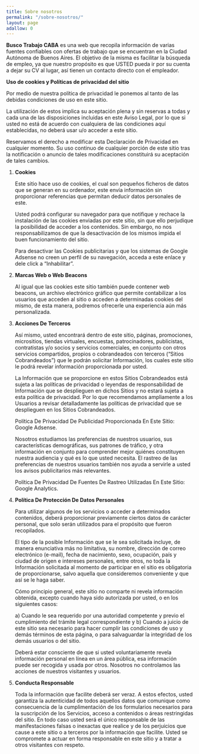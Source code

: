 ```yaml
---
title: Sobre nosotros
permalink: "/sobre-nosotros/"
layout: page
adallow: 0
---
```


**Busco Trabajo CABA** es una web que recopila información de varias fuentes confiables con ofertas de trabajo que se encuentran en la Ciudad Autónoma de Buenos Aires. El objetivo de la misma es facilitar la búsqueda de empleo, ya que nuestro propósito es que USTED pueda ir por su cuenta a dejar su CV al lugar, así tienen un contacto directo con el empleador.

**Uso de cookies y Políticas de privacidad del sitio**

Por medio de nuestra política de privacidad le ponemos al tanto de las debidas condiciones de uso en este sitio.

La utilización de estos implica su aceptación plena y sin reservas a todas y cada una de las disposiciones incluidas en este Aviso Legal, por lo que si usted no está de acuerdo con cualquiera de las condiciones aquí establecidas, no deberá usar u/o acceder a este sitio.

Reservamos el derecho a modificar esta Declaración de Privacidad en cualquier momento. Su uso continuo de cualquier porción de este sitio tras la notificación o anuncio de tales modificaciones constituirá su aceptación de tales cambios.

1. **Cookies**

   Este sitio hace uso de cookies, el cual son pequeños ficheros de datos que se generan en su ordenador, este envía información sin proporcionar referencias que permitan deducir datos personales de este.

   Usted podrá configurar su navegador para que notifique y rechace la instalación de las cookies enviadas por este sitio, sin que ello perjudique la posibilidad de acceder a los contenidos. Sin embargo, no nos responsabilizamos de que la desactivación de los mismos impida el buen funcionamiento del sitio.

   Para desactivar las Cookies publicitarias y que los sistemas de Google Adsense no creen un perfil de su navegación, acceda a este enlace y dele click a “Inhabilitar”.
   
2. **Marcas Web o Web Beacons**

   Al igual que las cookies este sitio también puede contener web beacons, un archivo electrónico gráfico que permite contabilizar a los usuarios que acceden al sitio o acceden a determinadas cookies del mismo, de esta manera, podremos ofrecerle una experiencia aún más personalizada.

3. **Acciones De Terceros**

   Así mismo, usted encontrará dentro de este sitio, páginas, promociones, micrositios, tiendas virtuales, encuestas, patrocinadores, publicistas, contratistas y/o socios y servicios comerciales, en conjunto con otros servicios compartidos, propios o cobrandeados con terceros (“Sitios Cobrandeados”) que le podrán solicitar Información, los cuales este sitio le podrá revelar información proporcionada por usted.

   La Información que se proporcione en estos Sitios Cobrandeados está sujeta a las políticas de privacidad o leyendas de responsabilidad de Información que se desplieguen en dichos Sitios y no estará sujeta a esta política de privacidad. Por lo que recomendamos ampliamente a los Usuarios a revisar detalladamente las políticas de privacidad que se desplieguen en los Sitios Cobrandeados.

   Política De Privacidad De Publicidad Proporcionada En Este Sitio: Google Adsense.

   Nosotros estudiamos las preferencias de nuestros usuarios, sus características demográficas, sus patrones de tráfico, y otra información en conjunto para comprender mejor quiénes constituyen nuestra audiencia y qué es lo que usted necesita. El rastreo de las preferencias de nuestros usuarios también nos ayuda a servirle a usted los avisos publicitarios más relevantes.

   Política De Privacidad De Fuentes De Rastreo Utilizadas En Este Sitio: Google Analytics.

4. **Política De Protección De Datos Personales**

   Para utilizar algunos de los servicios o acceder a determinados contenidos, deberá proporcionar previamente ciertos datos de carácter personal, que solo serán utilizados para el propósito que fueron recopilados.

   El tipo de la posible Información que se le sea solicitada incluye, de manera enunciativa más no limitativa, su nombre, dirección de correo electrónico (e-mail), fecha de nacimiento, sexo, ocupación, país y ciudad de origen e intereses personales, entre otros, no toda la Información solicitada al momento de participar en el sitio es obligatoria de proporcionarse, salvo aquella que consideremos conveniente y que así se le haga saber.

   Cómo principio general, este sitio no comparte ni revela información obtenida, excepto cuando haya sido autorizada por usted, o en los siguientes casos:

   a) Cuando le sea requerido por una autoridad competente y previo el cumplimiento del trámite legal correspondiente y b) Cuando a juicio de este sitio sea necesario para hacer cumplir las condiciones de uso y demás términos de esta página, o para salvaguardar la integridad de los demás usuarios o del sitio.

   Deberá estar consciente de que si usted voluntariamente revela información personal en línea en un área pública, esa información puede ser recogida y usada por otros. Nosotros no controlamos las acciones de nuestros visitantes y usuarios.

5. **Conducta Responsable**

   Toda la información que facilite deberá ser veraz. A estos efectos, usted garantiza la autenticidad de todos aquellos datos que comunique como consecuencia de la cumplimentación de los formularios necesarios para la suscripción de los Servicios, acceso a contenidos o áreas restringidas del sitio. En todo caso usted será el único responsable de las manifestaciones falsas o inexactas que realice y de los perjuicios que cause a este sitio o a terceros por la información que facilite. Usted se compromete a actuar en forma responsable en este sitio y a tratar a otros visitantes con respeto.
